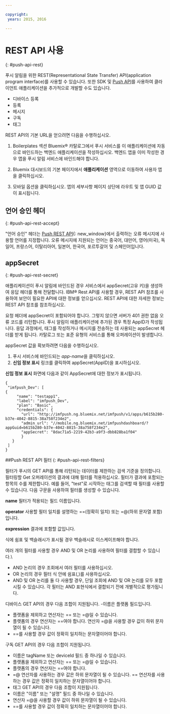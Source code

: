 ```yaml
---

copyright:
 years: 2015, 2016

---
```


# REST API 사용
{: #push-api-rest}

푸시 알림을 위한 REST(Representational State Transfer) API(application program interface)를 사용할 수 있습니다.
또한 SDK 및 [Push API](https://mobile.{DomainName}/imfpushrestapidocs/)를 사용하여 클라이언트 애플리케이션을 추가적으로 개발할 수도 있습니다. 



- 디바이스 등록
- 등록
- 메시지
- 구독
- 태그


REST API의 기본 URL을 얻으려면 다음을 수행하십시오.

1. Boilerplates 섹션 Bluemix® 카탈로그에서 푸시 서비스를 이 애플리케이션에 자동으로 바인드하는 백엔드 애플리케이션을 작성하십시오. 백엔드 앱을 이미 작성한 경우 앱을 푸시 알림 서비스에 바인드해야 합니다. 

1. Bluemix 대시보드의 기본 페이지에서 **애플리케이션** 영역으로 이동하여 사용자 앱을 클릭하십시오. 

3. 모바일 옵션을 클릭하십시오. 앱의 세부사항 페이지 상단에 라우트 및 앱 GUID 값이 표시됩니다. 



## 언어 승인 헤더
{: #push-api-rest-accept}

"언어 승인" 헤더는 [Push REST API](https://mobile.{DomainName}/imfpushrestapidocs/){: new_window}에서 출력하는 오류 메시지에 사용할 언어를 지정합니다. 오류 메시지에 지원되는 언어는
중국어, 대만어, 영어(미국), 독일어, 프랑스어, 이탈리아어, 일본어, 한국어, 포르투갈어 및 스페인어입니다. 

## appSecret
{: #push-api-rest-secret}

애플리케이션이 푸시 알림에 바인드된 경우 서비스에서 appSecret(고유 키)을 생성하여 응답 헤더를 통해 전달합니다. IBM® Rest API를 사용할 경우, REST API 참조를 사용하여
보안이 필요한 API에 대한 정보를 얻으십시오. REST API에 대한 자세한 정보는 REST API 참조를 참조하십시오.

요청 헤더에 appSecret이 포함되어야 합니다. 그렇지 않으면 서버가 401 권한 없음 오류 코드를 리턴합니다.
푸시 알림이 애플리케이션에 추가된 경우 특정
AppID가 작성됩니다. 응답 과정에서, 태그를 작성하거나 메시지를 전송하는 데 사용되는 appSecret 헤더를 받게 됩니다.
카탈로그 또는 표준 유형의 서비스를 통해 오퍼레이션이 발생합니다.

appSecret 값을 확보하려면 다음을 수행하십시오. 

1. 푸시 서비스에 바인드되는 *app-name*을 클릭하십시오.
2. **신임 정보 표시** 링크를 클릭하여 appSecret(AppID)을 표시하십시오.

**신임 정보 표시** 화면에 다음과 같이 AppSecret에 대한 정보가 표시됩니다. 

```
{
 "imfpush_Dev": [
{
     "name": "testapp1",
     "label": "imfpush_Dev",
     "plan": "Basic",
     "credentials": {
       "url": "http://imfpush.ng.bluemix.net/imfpush/v1/apps/b615b280-b37e-4042-8815-38a758f234e2",
       "admin_url": "//mobile.ng.bluemix.net/imfpushdashboard/?appGuid=b615b280-b37e-4042-8815-38a758f234e2",
       "appSecret": "8dac71a5-2219-42b3-a9f3-dbb828ba1f04"  
       }
   }
 ]
}
```

##Push REST API 필터
{: #push-api-rest-filters}

필터가 푸시의 GET API를 통해 리턴되는 데이터를 제한하는 검색 기준을 정의합니다.
필터링할 Get 오퍼레이션의 결과에 대해 필터를 적용하십시오.
                필터가 결과에 포함되는 항목의 수를 제한합니다.
예를 들어, "test"로 시작하는 태그를 검색할 때 필터를 사용할 수 있습니다. 
다음 구문을 사용하여 필터를 생성할 수 있습니다. 

**name**
필터가 적용되는 필드 이름입니다.

**operator**
사용할 필터 일치를 설명하는 ==(정확히 일치) 또는 =@(하위 문자열 포함)입니다.

**expression**
결과에 포함할 값입니다.

식에 쉼표 및 백슬래시가 표시될 경우 백슬래시로 이스케이프해야 합니다. 

여러 개의 필터를 사용할 경우 AND 및 OR 논리를 사용하여 필터를 결합할 수 있습니다.\

- AND 논리의 경우 조회에서 여러 필터를 사용하십시오.
- OR 논리의 경우 필터 식 안에 쉼표(,)를 사용하십시오.
- AND 및 OR 논리를 둘 다 사용할 경우, 단일 조회에 AND 및 OR 논리를 모두 포함시킬 수 있습니다.
각 필터는 AND 표현식에서 결합되기 전에 개별적으로 평가됩니다. 

디바이스 GET API의 경우 다음 조합이 지원됩니다.
-이름은 플랫폼 필드입니다. 
- 플랫폼을 제외하고 연산자는 == 또는 =@일 수 있습니다. 
- 플랫폼의 경우 연산자는 ==여야 합니다. 연산자 =@을 사용할 경우 값이 하위 문자열이 될 수 있습니다.
- ==를 사용할 경우 값이 정확히 일치하는 문자열이어야 합니다. 

구독 GET API의 경우 다음 조합이 지원됩니다.

- 이름은 tagName 또는 deviceId 필드 중 하나일 수 있습니다. 
- 플랫폼을 제외하고 연산자는 == 또는 =@일 수 있습니다. 
- 플랫폼의 경우 연산자는 ==여야 합니다. 
- =@ 연산자를 사용하는 경우 값은 하위 문자열이 될 수 있습니다. == 연산자를 사용하는 경우 값은 정확히 일치하는 문자열이어야 합니다. 
- 태그 GET API의 경우 다음 조합이 지원됩니다.
- 이름은 "이름" 또는 "설명" 필드 중 하나일 수 있습니다.
- 연산자 =@을 사용할 경우 값이 하위 문자열이 될 수 있습니다.
- ==를 사용할 경우 값이 정확히 일치하는 문자열이어야 합니다. 

